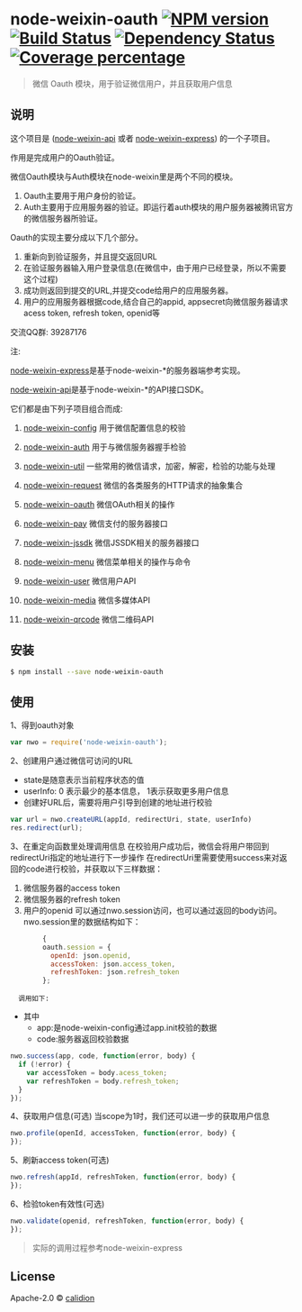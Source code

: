 # node-weixin-oauth [![NPM version][npm-image]][npm-url] [![Build Status][travis-image]][travis-url] [![Dependency Status][daviddm-image]][daviddm-url] [![Coverage percentage][coveralls-image]][coveralls-url]
>

> 微信 Oauth 模块，用于验证微信用户，并且获取用户信息


## 说明

这个项目是
([node-weixin-api](https://github.com/node-weixin/node-weixin-api)
或者
[node-weixin-express](https://github.com/node-weixin/node-weixin-express))
的一个子项目。

作用是完成用户的Oauth验证。

微信Oauth模块与Auth模块在node-weixin里是两个不同的模块。
  1. Oauth主要用于用户身份的验证。
  2. Auth主要用于应用服务器的验证。即运行着auth模块的用户服务器被腾讯官方的微信服务器所验证。

Oauth的实现主要分成以下几个部分。
  1. 重新向到验证服务，并且提交返回URL
  2. 在验证服务器输入用户登录信息(在微信中，由于用户已经登录，所以不需要这个过程)
  3. 成功则返回到提交的URL,并提交code给用户的应用服务器。
  4. 用户的应用服务器根据code,结合自己的appid, appsecret向微信服务器请求acess token, refresh token, openid等

交流QQ群: 39287176

注:

 [node-weixin-express](https://github.com/node-weixin/node-weixin-express)是基于node-weixin-*的服务器端参考实现。

 [node-weixin-api](https://github.com/node-weixin/node-weixin-api)是基于node-weixin-*的API接口SDK。

 它们都是由下列子项目组合而成:

 1. [node-weixin-config](https://github.com/node-weixin/node-weixin-config)
    用于微信配置信息的校验

 2. [node-weixin-auth](https://github.com/node-weixin/node-weixin-auth)
    用于与微信服务器握手检验

 3. [node-weixin-util](https://github.com/node-weixin/node-weixin-util)
    一些常用的微信请求，加密，解密，检验的功能与处理

 4. [node-weixin-request](https://github.com/node-weixin/node-weixin-request)
    微信的各类服务的HTTP请求的抽象集合

 5. [node-weixin-oauth](https://github.com/node-weixin/node-weixin-oauth)
    微信OAuth相关的操作

 6. [node-weixin-pay](https://github.com/node-weixin/node-weixin-pay)
    微信支付的服务器接口

 7. [node-weixin-jssdk](https://github.com/node-weixin/node-weixin-jssdk)
    微信JSSDK相关的服务器接口

 8. [node-weixin-menu](https://github.com/node-weixin/node-weixin-menu)
    微信菜单相关的操作与命令

 9. [node-weixin-user](https://github.com/node-weixin/node-weixin-user)
    微信用户API

10. [node-weixin-media](https://github.com/node-weixin/node-weixin-media)
    微信多媒体API

11. [node-weixin-qrcode](https://github.com/node-weixin/node-weixin-qrcode)
    微信二维码API


## 安装

```sh
$ npm install --save node-weixin-oauth
```

## 使用

1、得到oauth对象

```js
var nwo = require('node-weixin-oauth');
```
2、创建用户通过微信可访问的URL
  - state是随意表示当前程序状态的值
  - userInfo: 0 表示最少的基本信息， 1表示获取更多用户信息
  - 创建好URL后，需要将用户引导到创建的地址进行校验

```js
var url = nwo.createURL(appId, redirectUri, state, userInfo)
res.redirect(url);
```

3、在重定向函数里处理调用信息
 在校验用户成功后，微信会将用户带回到redirectUri指定的地址进行下一步操作
 在redirectUri里需要使用success来对返回的code进行校验，并获取以下三样数据：
  1. 微信服务器的access token
  2. 微信服务器的refresh token
  3. 用户的openid
 可以通过nwo.session访问，也可以通过返回的body访问。
 nwo.session里的数据结构如下：

```js
        {
        oauth.session = {
          openId: json.openid,
          accessToken: json.access_token,
          refreshToken: json.refresh_token
        };
```

      调用如下:
*   其中
    - app:是node-weixin-config通过app.init校验的数据
    - code:服务器返回校验数据

```js
nwo.success(app, code, function(error, body) {
  if (!error) {
    var accessToken = body.acess_token;
    var refreshToken = body.refresh_token;
  }
});
```

4、获取用户信息(可选)
  当scope为1时，我们还可以进一步的获取用户信息


```js
nwo.profile(openId, accessToken, function(error, body) {
});
```
5、刷新access token(可选)

```js
nwo.refresh(appId, refreshToken, function(error, body) {
});
```

6、检验token有效性(可选)

```js
nwo.validate(openid, refreshToken, function(error, body) {
});
```

>实际的调用过程参考node-weixin-express


## License

Apache-2.0 © [calidion](calidion.github.io)


[npm-image]: https://badge.fury.io/js/node-weixin-oauth.svg
[npm-url]: https://npmjs.org/package/node-weixin-oauth
[travis-image]: https://travis-ci.org/node-weixin/node-weixin-oauth.svg?branch=master
[travis-url]: https://travis-ci.org/node-weixin/node-weixin-oauth
[daviddm-image]: https://david-dm.org/node-weixin/node-weixin-oauth.svg?theme=shields.io
[daviddm-url]: https://david-dm.org/node-weixin/node-weixin-oauth
[coveralls-image]: https://coveralls.io/repos/node-weixin/node-weixin-oauth/badge.svg
[coveralls-url]: https://coveralls.io/r/node-weixin/node-weixin-oauth

